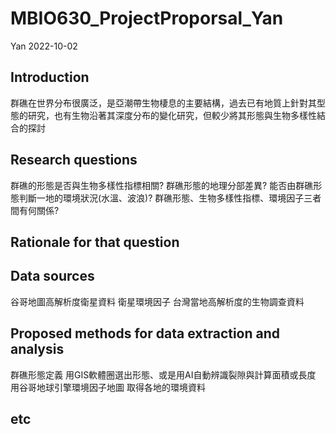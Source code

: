 MBIO630_ProjectProporsal_Yan
================
Yan
2022-10-02

## Introduction

群礁在世界分布很廣泛，是亞潮帶生物棲息的主要結構，過去已有地質上針對其型態的研究，也有生物沿著其深度分布的變化研究，但較少將其形態與生物多樣性結合的探討

## Research questions

群礁的形態是否與生物多樣性指標相關? 群礁形態的地理分部差異?
能否由群礁形態判斷一地的環境狀況(水溫、波浪)?
群礁形態、生物多樣性指標、環境因子三者間有何關係?

## Rationale for that question

## Data sources

谷哥地圖高解析度衛星資料 衛星環境因子 台灣當地高解析度的生物調查資料

## Proposed methods for data extraction and analysis

群礁形態定義 用GIS軟體圈選出形態、或是用AI自動辨識裂隙與計算面積或長度
用谷哥地球引擎環境因子地圖 取得各地的環境資料

## etc
